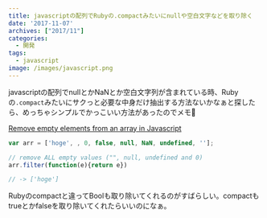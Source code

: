 ```yaml
---
title: javascriptの配列でRubyの.compactみたいにnullや空白文字などを取り除く
date: '2017-11-07'
archives: ["2017/11"]
categories:
  - 開発
tags:
  - javascript
image: /images/javascript.png
---
```

javascriptの配列でnullとかNaNとか空白文字列が含まれている時、Rubyの`.compact`みたいにサクっと必要な中身だけ抽出する方法ないかなぁと探したら、めっちゃシンプルでかっこいい方法があったのでメモ📝

<!--more-->

[Remove empty elements from an array in Javascript](https://stackoverflow.com/questions/281264/remove-empty-elements-from-an-array-in-javascript)

```javascript
var arr = ['hoge', , 0, false, null, NaN, undefined, ''];

// remove ALL empty values ("", null, undefined and 0)
arr.filter(function(e){return e})

// -> ['hoge']
```

Rubyのcompactと違ってBoolも取り除いてくれるのがすばらしい。compactもtrueとかfalseを取り除いてくれたらいいのになぁ。
